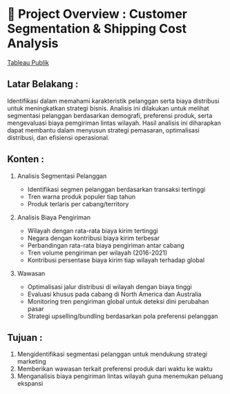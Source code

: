 # 📌 Project Overview : Customer Segmentation & Shipping Cost Analysis

[Tableau Publik](https://public.tableau.com/app/profile/tri.indah/viz/Assignment_EC2/ShippingCostDashboard?publish=yes)

## Latar Belakang : 
Identifikasi dalam memahami karakteristik pelanggan serta biaya distribusi untuk meningkatkan strategi bisnis. Analisis ini dilakukan untuk melihat segmentasi pelanggan berdasarkan demografi, preferensi produk, serta mengevaluasi biaya pemgiriman lintas wilayah. Hasil analisis ini diharapkan dapat membantu dalam menyusun strategi pemasaran, optimalisasi distribusi, dan efisiensi operasional.

## Konten : 
1. Analisis Segmentasi Pelanggan
   - Identifikasi segmen pelanggan berdasarkan transaksi tertinggi
   - Tren warna produk populer tiap tahun
   - Produk terlaris per cabang/territory

2. Analisis Biaya Pengiriman
   - Wilayah dengan rata-rata biaya kirim tertinggi
   - Negara dengan kontribusi biaya kirim terbesar
   - Perbandingan rata-rata biaya pengiriman antar cabang
   - Tren volume pengiriman per wilayah (2016-2021)
   - Kontribusi persentase biaya kirim tiap wilayah terhadap global
  
3. Wawasan
   - Optimalisasi jalur distribusi di wilayah dengan biaya tinggi
   - Evaluasi khusus pada cabang di North America dan Australia
   - Monitoring tren pengiriman global untuk deteksi dini perubahan pasar
   - Strategi upselling/bundling berdasarkan pola preferensi pelanggan

## Tujuan : 
1. Mengidentifikasi segmentasi pelanggan untuk mendukung strategi marketing
2. Memberikan wawasan terkait preferensi produk dari waktu ke waktu
3. Menganalisis biaya pengiriman lintas wilayah guna menemukan peluang ekspansi

